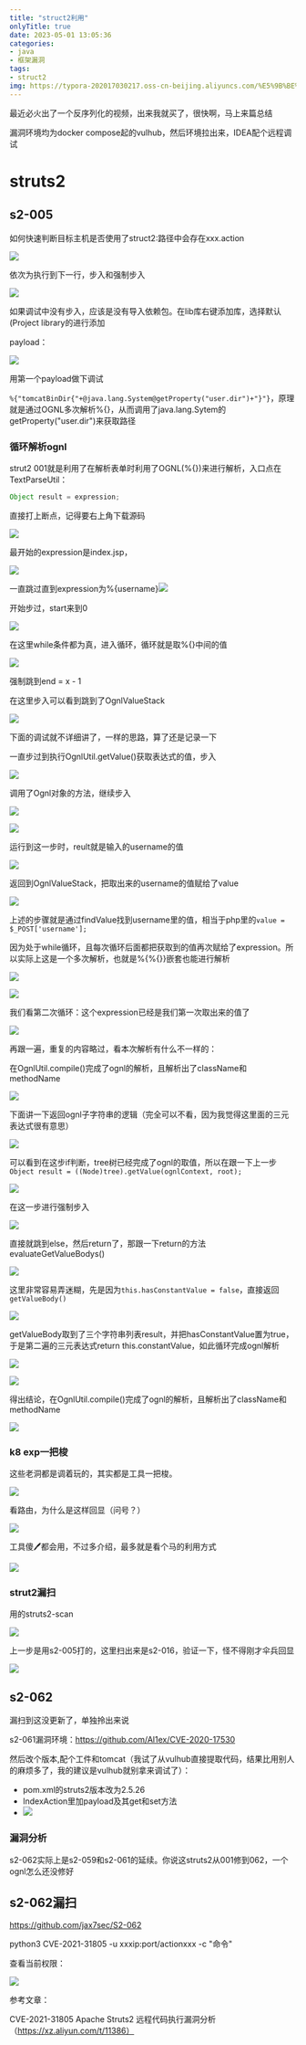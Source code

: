 ```yaml
---
title: "struct2利用"
onlyTitle: true
date: 2023-05-01 13:05:36
categories:
- java
- 框架漏洞
tags:
- struct2
img: https://typora-202017030217.oss-cn-beijing.aliyuncs.com/%E5%9B%BE%E7%89%87%E7%B4%A0%E6%9D%90/1080P%20A%20%E6%94%B6%E8%97%8F%E9%87%8F%E6%9C%80%E5%A4%9A/1080PA%E5%A3%81%E7%BA%B870.jpg
---
```


最近必火出了一个反序列化的视频，出来我就买了，很快啊，马上来篇总结

漏洞环境均为docker compose起的vulhub，然后环境拉出来，IDEA配个远程调试

# struts2

## s2-005

如何快速判断目标主机是否使用了struct2:路径中会存在xxx.action

![](https://typora-202017030217.oss-cn-beijing.aliyuncs.com/typora/image-20230526124630577.png)

依次为执行到下一行，步入和强制步入

![](https://typora-202017030217.oss-cn-beijing.aliyuncs.com/typora/image-20230526125956617.png)



如果调试中没有步入，应该是没有导入依赖包。在lib库右键添加库，选择默认(Project library的进行添加



payload：

![](https://typora-202017030217.oss-cn-beijing.aliyuncs.com/typora/image-20230608095226448.png)

用第一个payload做下调试

`%{"tomcatBinDir{"+@java.lang.System@getProperty("user.dir")+"}"}`，原理就是通过OGNL多次解析%{}，从而调用了java.lang.Sytem的getProperty("user.dir")来获取路径





### 循环解析ognl

strut2 001就是利用了在解析表单时利用了OGNL(%{})来进行解析，入口点在TextParseUtil：

```java
Object result = expression;
```

直接打上断点，记得要右上角下载源码

![](https://typora-202017030217.oss-cn-beijing.aliyuncs.com/typora/image-20230608092433328.png)

最开始的expression是index.jsp，

![](https://typora-202017030217.oss-cn-beijing.aliyuncs.com/typora/image-20230608092655596.png)



一直跳过直到expression为%{username}![](https://typora-202017030217.oss-cn-beijing.aliyuncs.com/typora/image-20230608092812330.png)



开始步过，start来到0

![](https://typora-202017030217.oss-cn-beijing.aliyuncs.com/typora/image-20230608093022809.png)

在这里while条件都为真，进入循环，循环就是取%{}中间的值

![](https://typora-202017030217.oss-cn-beijing.aliyuncs.com/typora/image-20230608093110602.png)



强制跳到end = x - 1

在这里步入可以看到跳到了OgnlValueStack

![](https://typora-202017030217.oss-cn-beijing.aliyuncs.com/typora/image-20230608093647089.png)

下面的调试就不详细讲了，一样的思路，算了还是记录一下

一直步过到执行OgnlUtil.getValue()获取表达式的值，步入

![](https://typora-202017030217.oss-cn-beijing.aliyuncs.com/typora/image-20230608103727072.png)



调用了Ognl对象的方法，继续步入

![](https://typora-202017030217.oss-cn-beijing.aliyuncs.com/typora/image-20230608103746199.png)

![](https://typora-202017030217.oss-cn-beijing.aliyuncs.com/typora/image-20230608103805245.png)

运行到这一步时，reult就是输入的username的值

![](https://typora-202017030217.oss-cn-beijing.aliyuncs.com/typora/image-20230608103849164.png)



返回到OgnlValueStack，把取出来的username的值赋给了value

![](https://typora-202017030217.oss-cn-beijing.aliyuncs.com/typora/image-20230608104019300.png)



上述的步骤就是通过findValue找到username里的值，相当于php里的`value = $_POST['username'];`



因为处于while循环，且每次循环后面都把获取到的值再次赋给了expression。所以实际上这是一个多次解析，也就是%{%{}}嵌套也能进行解析

![](https://typora-202017030217.oss-cn-beijing.aliyuncs.com/typora/image-20230608104126535.png)

![](https://typora-202017030217.oss-cn-beijing.aliyuncs.com/typora/image-20230608100558279.png)



我们看第二次循环：这个expression已经是我们第一次取出来的值了

![](https://typora-202017030217.oss-cn-beijing.aliyuncs.com/typora/image-20230608104200099.png)







再跟一遍，重复的内容略过，看本次解析有什么不一样的：

在OgnlUtil.compile()完成了ognl的解析，且解析出了className和methodName

![](https://typora-202017030217.oss-cn-beijing.aliyuncs.com/typora/image-20230608114203252.png)



下面讲一下返回ognl子字符串的逻辑（完全可以不看，因为我觉得这里面的三元表达式很有意思）

![](https://typora-202017030217.oss-cn-beijing.aliyuncs.com/typora/image-20230608114454992.png)



可以看到在这步if判断，tree树已经完成了ognl的取值，所以在跟一下上一步`Object result = ((Node)tree).getValue(ognlContext, root);`

![](https://typora-202017030217.oss-cn-beijing.aliyuncs.com/typora/image-20230608105226740.png)

在这一步进行强制步入

![](https://typora-202017030217.oss-cn-beijing.aliyuncs.com/typora/image-20230608104506045.png)

直接就跳到else，然后return了，那跟一下return的方法evaluateGetValueBodys()

![](https://typora-202017030217.oss-cn-beijing.aliyuncs.com/typora/image-20230608105814199.png)



这里非常容易弄迷糊，先是因为`this.hasConstantValue = false`，直接返回`getValueBody()`

![](https://typora-202017030217.oss-cn-beijing.aliyuncs.com/typora/image-20230608110029872.png)



getValueBody取到了三个字符串列表result，并把hasConstantValue置为true，于是第二遍的三元表达式return this.constantValue，如此循环完成ognl解析

![](https://typora-202017030217.oss-cn-beijing.aliyuncs.com/typora/image-20230608112930386.png)

![](https://typora-202017030217.oss-cn-beijing.aliyuncs.com/typora/image-20230608113001828.png)





得出结论，在OgnlUtil.compile()完成了ognl的解析，且解析出了className和methodName

![](https://typora-202017030217.oss-cn-beijing.aliyuncs.com/typora/image-20230608151140892.png)





### k8 exp一把梭

这些老洞都是调着玩的，其实都是工具一把梭。

![](https://typora-202017030217.oss-cn-beijing.aliyuncs.com/typora/image-20230617110937910.png)

看路由，为什么是这样回显（问号？）

![](https://typora-202017030217.oss-cn-beijing.aliyuncs.com/typora/image-20230617112747978.png)



工具傻🖊都会用，不过多介绍，最多就是看个马的利用方式

![](https://typora-202017030217.oss-cn-beijing.aliyuncs.com/typora/image-20230617111046779.png)



### strut2漏扫

用[](https://github.com/HatBoy)的struts2-scan

![](https://typora-202017030217.oss-cn-beijing.aliyuncs.com/typora/image-20230617112547045.png)

上一步是用s2-005打的，这里扫出来是s2-016，验证一下，怪不得刚才伞兵回显

![](https://typora-202017030217.oss-cn-beijing.aliyuncs.com/typora/image-20230617112832547.png)



## s2-062

漏扫到这没更新了，单独拎出来说

s2-061漏洞环境：https://github.com/Al1ex/CVE-2020-17530

然后改个版本,配个工件和tomcat（我试了从vulhub直接提取代码，结果比用别人的麻烦多了，我的建议是vulhub就别拿来调试了）：

* pom.xml的struts2版本改为2.5.26
* lndexAction里加payload及其get和set方法
* ![](https://typora-202017030217.oss-cn-beijing.aliyuncs.com/typora/image-20230617203336871.png)









### 漏洞分析

s2-062实际上是s2-059和s2-061的延续。你说这struts2从001修到062，一个ognl怎么还没修好



## s2-062漏扫

https://github.com/jax7sec/S2-062

python3 CVE-2021-31805 -u xxxip:port/actionxxx -c "命令"

查看当前权限：

![](https://typora-202017030217.oss-cn-beijing.aliyuncs.com/typora/image-20230617164231206.png)













参考文章：

CVE-2021-31805 Apache Struts2 远程代码执行漏洞分析（https://xz.aliyun.com/t/11386）

























